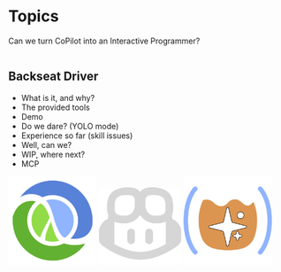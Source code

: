 <div class="slide">

# Topics

Can we turn CoPilot into an Interactive Programmer?

<div class="gutters-10 row">
<div class="column" style="flex: 1.1;">

## Backseat Driver

- What is it, and why?
- The provided tools
- Demo
- Do we dare? (YOLO mode)
- Experience so far (skill issues)
- Well, can we?
- WIP, where next?
- MCP

</div>

<div class="gutters-10 column center">
<img src="images/clj.png" height=160>
<img src="images/copilot-icon-light.png" height=140>
<img src="images/backseat-driver-icon.png" height=160>
</div>

</div>
